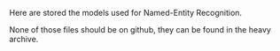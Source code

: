 Here are stored the models used for Named-Entity Recognition.

None of those files should be on github, they can be found in the heavy archive.